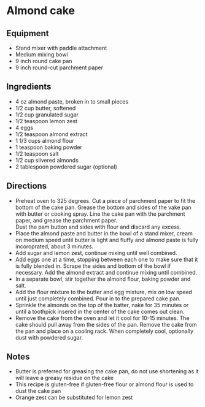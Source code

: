 # Almond cake

## Equipment

- Stand mixer with paddle attachment
- Medium mixing bowl
- 9 inch round cake pan
- 9 inch round-cut parchment paper

## Ingredients

- 4 oz almond paste, broken in to small pieces
- 1/2 cup butter, softened
- 1/2 cup granulated sugar
- 1/2 teaspoon lemon zest
- 4 eggs
- 1/2 teaspoon almond extract
- 1 1/3 cups almond flour
- 1 teaspoon baking powder
- 1/2 teaspoon salt
- 1/2 cup slivered almonds
- 2 tablespoon powdered sugar (optional)

## Directions

- Preheat oven to 325 degrees.  Cut a piece of parchment paper to fit the bottom of the cake pan.  Grease the bottom and sides of the vake pan with butter or cooking spray.  Line the cake pan with the parchment paper, and grease the parchment paper.  
Dust the pam button and sides with flour and discard any excess.
- Place the almond paste and butter in the bowl of a stand mixer, cream on medium speed until butter is light and fluffy and almond paste is fully incoroprated, about 3 minutes.
- Add sugar and lemon zest, continue mixing until well combined.
- Add eggs one at a time, stopping between each one to make sure that it is fully blended in.  Scrape the sides and bottom of the bowl if necessary.  Add the almond extract and continue mixing until combined.
- In a separate bowl, stir together the almond flour, baking powder and salt.
- Add the flour mixture to the butter and egg mixture, mix on low speed until just completely combined.  Pour in to the prepared cake pan.
- Sprinkle the almonds on the top of the batter, nake for 35 minutes or until a toothpick insered in the center of the cake comes out clean.
- Remove the cake from the oven and let it cool for 10-15 minutes.  The cake should pull away from the sides of the pan.  Remove the cake from the pan and place on a cooling rack.  When completely cool, optionally dust with powdered sugar.

## Notes

- Butter is preferred for greasing the cake pan, do not use shortening as it will leave a greasy residue on the cake
- This recipe is gluten-free if gluten-free flour or almond flour is used to dust the cake pan
- Orange zest can be substituted for lemon zest
